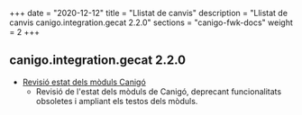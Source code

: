 +++
date        = "2020-12-12"
title       = "Llistat de canvis"
description = "Llistat de canvis canigo.integration.gecat 2.2.0"
sections    = "canigo-fwk-docs"
weight		= 2
+++

## canigo.integration.gecat 2.2.0

- [Revisió estat dels mòduls Canigó](/noticies/2020-03-24-Revisio_estat_moduls_Canigo_3.4)
   - Revisió de l'estat dels mòduls de Canigó, deprecant funcionalitats obsoletes i ampliant els testos dels mòduls.
